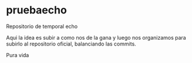 # pruebaecho
Repositorio de temporal echo


Aqui la idea es subir a como nos de la gana y luego nos organizamos para subirlo al repositorio oficial, balanciando las commits.

Pura vida
